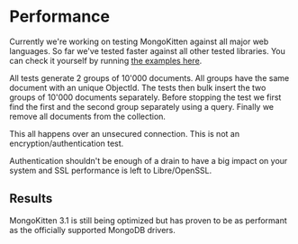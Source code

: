 # Performance

Currently we're working on testing MongoKitten against all major web languages.
So far we've tested faster against all other tested libraries. You can check it yourself by running [the examples here](https://github.com/OpenKitten/Statistics).

All tests generate 2 groups of 10'000 documents. All groups have the same document with an unique ObjectId.
The tests then bulk insert the two groups of 10'000 documents separately.
Before stopping the test we first find the first and the second group separately using a query.
Finally we remove all documents from the collection.

This all happens over an unsecured connection. This is not an encryption/authentication test.

Authentication shouldn't be enough of a drain to have a big impact on your system and SSL performance is left to Libre/OpenSSL.

## Results

MongoKitten 3.1 is still being optimized but has proven to be as performant as the officially supported MongoDB drivers.
